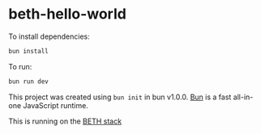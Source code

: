 # beth-hello-world

To install dependencies:

```bash
bun install
```

To run:

```bash
bun run dev
```

This project was created using `bun init` in bun v1.0.0. [Bun](https://bun.sh) is a fast all-in-one JavaScript runtime.

This is running on the [BETH stack](https://youtu.be/cpzowDDJj24?si=pixCHlQjOexc29Do)